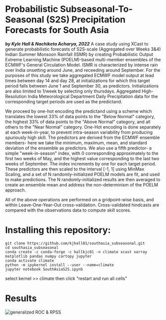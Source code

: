 # Probabilistic Subseasonal-To-Seasonal (S2S) Precipitation Forecasts for South Asia

***by Kyle Hall & Nachiketa Acharya, 2022***
A case study using XCast to generate probabilistic forecasts of S2S-scale (Aggregated over Weeks 3&4) Indian Summer Monsoon Rainfall (ISMR) by creating Probabilistic Output Extreme Learning Machine (POELM)-based multi-member ensembles of the ECMWF's General Circulation Model. ISMR is characterized by intense rain over India onsetting around June, and receeding around September. For the purposes of this study we take aggregated ECMWF model output at lead times between day 14 and day 28, at initializations for which this target period falls between June 1 and September 30, as predictors. Initializations are also limited to 1/week by selecting only thursdays.  Aggregated High-Resolution India Meteorological Department Daily Precipitation data for the corresponding target periods are used as the predictand. 

We proceed by one-hot encoding the predictand using a scheme which translates the lowest 33% of data points to the "Below Normal" category, the highest 33% of data points to the "Above Normal" category, and all others to the "Near Normal" category. One-Hot encoding is done separately at each week-in-year, to prevent intra-season variability from producing spuriously high skill. The predictors are derived from the ECMWF ensemble members- here we take the minimum, maximum, mean, and standard deviation of the ensemble as predictors. We also use a fifth predictor- a simple "week-in-season" index, with 0 corresponding approximately to the first two weeks of May, and the highest value corresponding to the last two weeks of September. The index increments by one for each target period.  These predictors are then scaled to the interval [-1, 1] using MinMax Scaling, and a set of N randomly-initialized POELM models are fit, and used to make predictions. The N randomly-initialized results are then averaged to create an ensemble mean and address the non-determinism of the POELM approach. 

All of the above operations are performed on a gridpoint-wise basis, and within Leave-One-Year-Out cross-validation. Cross-validated hindcasts are compared with the observations data to compute skill scores. 

# Installing this repository: 

```
git clone https://github.com/kjhall01/southasia_subseasonal.git
cd southasia_subseasonal
conda create -c conda-forge -c hallkjc01 -n climate xcast xarray matplotlib pandas numpy cartopy jupyter
conda activate climate 
python -m ipykernel install --user --name=climate
jupyter notebook SouthAsiaS2S.ipynb
```

select kernel >> climate
then click "restart and run all cells" 

# Results
![generalized ROC & RPSS]()

